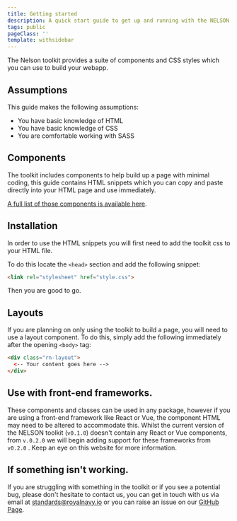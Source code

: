 ```yaml
---
title: Getting started
description: A quick start guide to get up and running with the NELSON toolkit.
tags: public
pageClass: ''
template: withsidebar
---
```


The Nelson toolkit provides a suite of components and CSS styles which you can use to build your webapp. 

## Assumptions

This guide makes the following assumptions:

- You have basic knowledge of HTML
- You have basic knowledge of CSS
- You are comfortable working with SASS

## Components

The toolkit includes components to help build up a page with minimal coding, this guide contains HTML snippets which you can copy and paste directly into your HTML page and use immediately.

[A full list of those components is available here](/develop/).

## Installation

In order to use the HTML snippets you will first need to add the toolkit css to your HTML file.

To do this locate the `<head>` section and add the following snippet:

```html
<link rel="stylesheet" href="style.css">
```

Then you are good to go.

## Layouts

If you are planning on only using the toolkit to build a page, you will need to use a layout component. To do this, simply add the following immediately after the opening `<body>` tag:

```html
<div class="rn-layout">
  <-- Your content goes here -->
</div>
```
<!-- ED: You need to update this bit, I pulled the above code out of the air -->

## Use with front-end frameworks.

These components and classes can be used in any package, however if you are using a front-end framework like React or Vue, the component HTML may need to be altered to accommodate this. Whilst the current version of the NELSON toolkit (`v0.1.0`) doesn't contain any React or Vue components, from `v.0.2.0` we will begin adding support for these frameworks from `v0.2.0` . Keep an eye on this website for more information.

## If something isn't working.

If you are struggling with something in the toolkit or if you see a potential bug, please don't hesitate to contact us, you can get in touch with us via email at standards@royalnavy.io or you can raise an issue on our [GitHub Page](https://github.com/Royal-Navy/standards-toolkit/issues).
